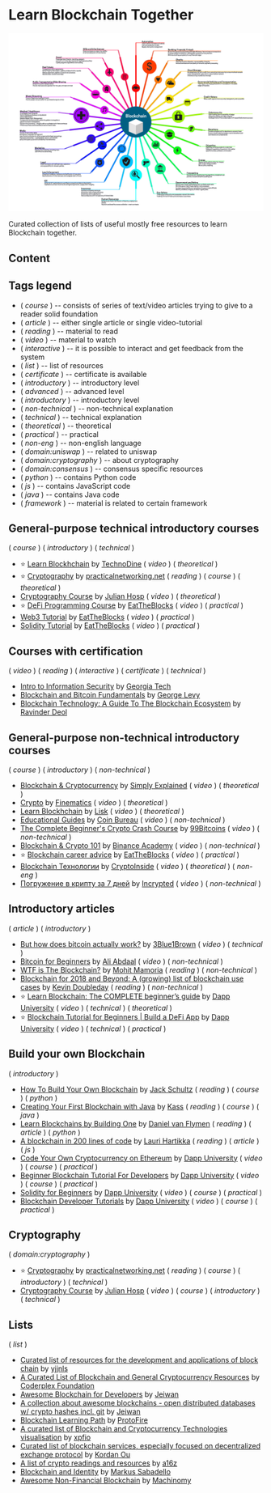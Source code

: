 # Learn Blockchain Together

![Rust](./asset/application_of_blockchain_2.png)

Curated collection of lists of useful mostly free resources to learn Blockchain together.

## Content

## Tags legend

- ( _course_ ) -- consists of series of text/video articles trying to give to a reader solid foundation
- ( _article_ ) -- either single article or single video-tutorial
- ( _reading_ ) -- material to read
- ( _video_ ) -- material to watch
- ( _interactive_ ) -- it is possible to interact and get feedback from the system
- ( _list_ ) -- list of resources
- ( _certificate_ ) -- certificate is available <!-- qqq : apply the tag to learn rust together resources -->
- ( _introductory_ ) -- introductory level <!-- qqq : apply the tag to learn rust together resources -->
- ( _advanced_ ) -- advanced level
- ( _introductory_ ) -- introductory level
- ( _non-technical_ ) -- non-technical explanation
- ( _technical_ ) -- technical explanation
- ( _theoretical_ ) -- theoretical
- ( _practical_ ) -- practical
- ( _non-eng_ ) -- non-english language
- ( _domain:uniswap_ ) -- related to uniswap
- ( _domain:cryptography_ ) -- about cryptography
- ( _domain:consensus_ ) -- consensus specific resources
- ( _python_ ) -- contains Python code
- ( _js_ ) -- contains JavaScript code
- ( _java_ ) -- contains Java code
- ( _framework_ ) -- material is related to certain framework

## General-purpose technical introductory courses

( _course_ ) ( _introductory_ ) ( _technical_ )

- :star: [Learn Blockhchain](https://www.youtube.com/playlist?list=PLyvfcZJ0pCaJyS3QDYm-P-aVc4ITd9ls1) by [TechnoDine](https://www.youtube.com/c/TechnoDine) ( _video_ ) ( _theoretical_ )
- :star: [Cryptography](https://www.practicalnetworking.net/series/cryptography/cryptography/) by [practicalnetworking.net](https://www.practicalnetworking.net/)  ( _reading_ ) ( _course_ ) ( _theoretical_ )
- [Cryptography Course](https://www.youtube.com/playlist?list=PLE4V3KXzxPRQYUil17HB6XcIu-JMebD7n) by [Julian Hosp](https://www.youtube.com/c/JulianHospEnglish) ( _video_ ) ( _theoretical_ )
- :star: [DeFi Programming Course](https://www.youtube.com/playlist?list=PLbbtODcOYIoGC8c5-gs0EYzpYVUPdmqO3) by [EatTheBlocks](https://www.youtube.com/c/EatTheBlocks) ( _video_ ) ( _practical_ )
- [Web3 Tutorial](https://www.youtube.com/playlist?list=PLbbtODcOYIoFs0PDlTdxpEsZiyDR2q9aA) by [EatTheBlocks](https://www.youtube.com/c/EatTheBlocks) ( _video_ ) ( _practical_ )
- [Solidity Tutorial](https://www.youtube.com/playlist?list=PLbbtODcOYIoE0D6fschNU4rqtGFRpk3ea) by [EatTheBlocks](https://www.youtube.com/c/EatTheBlocks) ( _video_ ) ( _practical_ )

## Courses with certification

( _video_ ) ( _reading_ ) ( _interactive_ ) ( _certificate_ ) ( _technical_ )

- [Intro to Information Security](https://www.udacity.com/course/intro-to-information-security--ud459) by [Georgia Tech](https://www.gatech.edu/)
- [Blockchain and Bitcoin Fundamentals](https://www.udemy.com/course/blockchain-and-bitcoin-fundamentals/) by [George Levy](https://www.udemy.com/course/blockchain-and-bitcoin-fundamentals/#instructor-1)
- [Blockchain Technology: A Guide To The Blockchain Ecosystem](https://www.udemy.com/course/blockchain/) by [Ravinder Deol](https://www.udemy.com/course/blockchain/#instructor-1)

## General-purpose non-technical introductory courses

( _course_ ) ( _introductory_ ) ( _non-technical_ )

- [Blockchain & Cryptocurrency](https://www.youtube.com/playlist?list=PLzvRQMJ9HDiQF_5bEErheiAawrJ-2zQoI) by [Simply Explained](https://www.youtube.com/c/Savjee) ( _video_ ) ( _theoretical_ )
- [Crypto](https://www.youtube.com/playlist?list=PLjrTIwaNiTwmsCrO38BWYVrQFCv9GJ1pt) by [Finematics](https://www.youtube.com/c/Finematics) ( _video_ ) ( _theoretical_ )
- [Learn Blockhchain](https://www.youtube.com/playlist?list=PLixm1arf_lEyKfbHakL7YNNpZNr7nzp2j) by [Lisk](https://www.youtube.com/c/LiskHQ) ( _video_ ) ( _theoretical_ )
- [Educational Guides](https://www.youtube.com/playlist?list=PLk1ALX7IOH_npyk1W_88gxTDpTEfZg_Og) by [Coin Bureau](https://www.youtube.com/c/CoinBureau) ( _video_ ) ( _non-technical_ )
- [The Complete Beginner's Crypto Crash Course](https://www.youtube.com/playlist?list=PLU52pNodXIGdM6XDgHVG7DsPytlsrR_6b) by [99Bitcoins](https://www.youtube.com/c/Bitcoinwithpaypal) ( _video_ ) ( _non-technical_ )
- [Blockchain & Crypto 101](https://www.youtube.com/playlist?list=PLIAO2T5dSfa225c8mTbPg3MIkhvk2ALgN) by [Binance Academy](https://www.youtube.com/c/BinanceAcademy) ( _video_ ) ( _non-technical_ )
- :star: [Blockchain career advice](https://www.youtube.com/playlist?list=PLbbtODcOYIoHRL3rH6JjqxaqcjQ0uwe9e) by [EatTheBlocks](https://www.youtube.com/c/EatTheBlocks) ( _video_ ) ( _practical_ )
- [Blockchain Технологии](https://www.youtube.com/playlist?list=PLMPkGmaSnfyqvwI0Up4uaq48UQ4mnzlPj) by [CryptoInside](https://www.youtube.com/c/CryptoInsideClub) ( _video_ ) ( _theoretical_ ) ( _non-eng_ )
- [Погружение в крипту за 7 дней](https://www.youtube.com/playlist?list=PLsJDzAldPQJSNRfN3RKEf4GDcpnDksnIP) by [Incrypted](https://www.youtube.com/c/Incryptednet) ( _video_ ) ( _non-technical_ )

## Introductory articles

( _article_ ) ( _introductory_ )

- [But how does bitcoin actually work?](https://www.youtube.com/watch?v=bBC-nXj3Ng4) by [3Blue1Brown](https://www.youtube.com/channel/UCYO_jab_esuFRV4b17AJtAw) ( _video_ ) ( _technical_ )
- [Bitcoin for Beginners](https://www.youtube.com/watch?v=hXkiAfjFtgU) by [Ali Abdaal](https://www.youtube.com/channel/UCoOae5nYA7VqaXzerajD0lg) ( _video_ ) ( _non-technical_ )
- [WTF is The Blockchain?](https://hackernoon.com/wtf-is-the-blockchain-1da89ba19348) by [Mohit Mamoria](https://hackernoon.com/u/mohitmamoria) ( _reading_ ) ( _non-technical_ )
- [Blockchain for 2018 and Beyond: A (growing) list of blockchain use cases](https://medium.com/fluree/blockchain-for-2018-and-beyond-a-growing-list-of-blockchain-use-cases-37db7c19fb99) by [Kevin Doubleday](https://medium.com/@kdoubleday) ( _reading_ ) ( _non-technical_ )
- :star: [Learn Blockchain: The COMPLETE beginner’s guide](https://www.youtube.com/watch?v=99pYGpTWcXM) by [Dapp University](https://www.youtube.com/channel/UCY0xL8V6NzzFcwzHCgB8orQ) ( _video_ ) ( _technical_ ) ( _theoretical_ )
- :star: [Blockchain Tutorial for Beginners | Build a DeFi App](https://www.youtube.com/watch?v=CgXQC4dbGUE) by [Dapp University](https://www.youtube.com/channel/UCY0xL8V6NzzFcwzHCgB8orQ) ( _video_ ) ( _technical_ ) ( _practical_ )

## Build your own Blockchain

( _introductory_ )

- [How To Build Your Own Blockchain](https://bigishdata.com/2017/10/17/write-your-own-blockchain-part-1-creating-storing-syncing-displaying-mining-and-proving-work/) by [Jack Schultz](https://bigishdata.com/author/jackschultz23/) ( _reading_ ) ( _course_ ) ( _python_ )
- [Creating Your First Blockchain with Java]() by [Kass](https://medium.com/@cryptokass) ( _reading_ ) ( _course_ ) ( _java_ )
- [Learn Blockchains by Building One](https://hackernoon.com/learn-blockchains-by-building-one-117428612f46) by [Daniel van Flymen](https://hackernoon.com/u/dvf) ( _reading_ ) ( _article_ ) ( _python_ )
- [A blockchain in 200 lines of code](https://medium.com/@lhartikk/a-blockchain-in-200-lines-of-code-963cc1cc0e54) by [Lauri Hartikka](https://medium.com/@lhartikk) ( _reading_ ) ( _article_ ) ( _js_ )
- [Code Your Own Cryptocurrency on Ethereum](https://www.youtube.com/playlist?list=PLS5SEs8ZftgWFuKg2wbm_0GLV0Tiy1R-n) by [Dapp University](https://www.youtube.com/c/DappUniversity) ( _video_ ) ( _course_ ) ( _practical_ )
- [Beginner Blockchain Tutorial For Developers](https://www.youtube.com/playlist?list=PLS5SEs8ZftgXDYtXZIhYBl18frMt2yWZW) by [Dapp University](https://www.youtube.com/c/DappUniversity) ( _video_ ) ( _course_ ) ( _practical_ )
- [Solidity for Beginners](https://www.youtube.com/playlist?list=PLS5SEs8ZftgUq-aMMYeKf8nPqHrNqa3Iu) by [Dapp University](https://www.youtube.com/c/DappUniversity) ( _video_ ) ( _course_ ) ( _practical_ )
- [Blockchain Developer Tutorials](https://www.youtube.com/playlist?list=PLS5SEs8ZftgUTXs0OJD2LFpYBPr4L54id) by [Dapp University](https://www.youtube.com/c/DappUniversity) ( _video_ ) ( _course_ ) ( _practical_ )

<!-- ## Consensus

( _domain:consensus_ )

- [Bitcoin - Proof of work](https://www.youtube.com/watch?v=9V1bipPkCTU) by [Khan Academy](https://www.youtube.com/c/khanacademy) ( _video_ ) ( _article_ ) -->

## Cryptography

( _domain:cryptography_ )

- :star: [Cryptography](https://www.practicalnetworking.net/series/cryptography/cryptography/) by [practicalnetworking.net](https://www.practicalnetworking.net/)  ( _reading_ ) ( _course_ ) ( _introductory_ ) ( _technical_ )
- [Cryptography Course](https://www.youtube.com/playlist?list=PLE4V3KXzxPRQYUil17HB6XcIu-JMebD7n) by [Julian Hosp](https://www.youtube.com/c/JulianHospEnglish) ( _video_ ) ( _course_ ) ( _introductory_ ) ( _technical_ )

<!-- - [Bitcoin - Cryptographic hash function](https://www.youtube.com/watch?v=0WiTaBI82Mc) by [Khan Academy](https://www.youtube.com/c/khanacademy) ( _video_ ) ( _article_ ) ( _introductory_ ) qqq : ? -->

## Lists

( _list_ )

- [Curated list of resources for the development and applications of block chain](https://github.com/yjjnls/awesome-blockchain) by [yjjnls](https://github.com/yjjnls)
- [A Curated List of Blockchain and General Cryptocurrency Resources](https://github.com/coderplex-org/awesome-blockchain) by [Coderplex Foundation](https://github.com/coderplex-org)
- [Awesome Blockchain for Developers](https://github.com/Jeiwan/awesome-blockchain) by [Jeiwan](https://github.com/Jeiwan)
- [A collection about awesome blockchains - open distributed databases w/ crypto hashes incl. git](https://github.com/openblockchains/awesome-blockchains) by [Jeiwan](https://github.com/openblockchains)
- [Blockchain Learning Path](https://github.com/protofire/blockchain-learning-path) by [ProtoFire](https://github.com/protofire)
- [A curated list of Blockchain and Cryptocurrency Technologies visualisation](https://github.com/xpfio/awesome-blockchain-visualisation) by [xpfio](https://github.com/xpfio)
- [Curated list of blockchain services, especially focused on decentralized exchange protocol](https://github.com/hitripod/awesome-blockchain) by [Kordan Ou](https://github.com/hitripod/)
- [A list of crypto readings and resources](https://a16z.com/2018/02/10/crypto-readings-resources/) by [a16z](https://a16z.com/)
- [Blockchain and Identity](https://github.com/peacekeeper/blockchain-identity) by [Markus Sabadello](https://github.com/peacekeeper/)
- [Awesome Non-Financial Blockchain](https://github.com/machinomy/awesome-non-financial-blockchain) by [Machinomy](https://github.com/machinomy)
<!-- - [Awesome Substrate](https://github.com/substrate-developer-hub/awesome-substrate#readme) by [Substrate Developer Hub](https://github.com/substrate-developer-hub) ( _framework_ ) qqq : ? -->

<!-- ## Uniswap

( _domain:uniswap_ )

- [Uniswap V3 is COMING](https://www.youtube.com/watch?v=4CJEGVBcPGQ) by [Erik Zivkovic](https://www.youtube.com/channel/UCqK_GSMbpiV8spgD3ZGloSw) ( _vide_ ) ( _article_ ) -->
